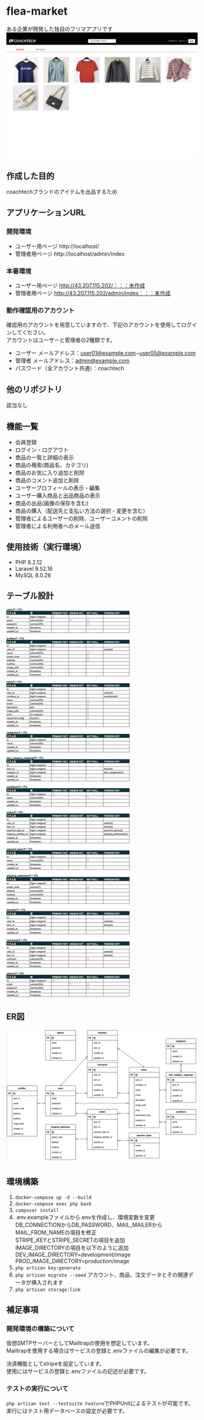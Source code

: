 # flea-market
ある企業が開発した独自のフリマアプリです
![top_screen](src/top_screen_image.jpeg)

## 作成した目的
coachtechブランドのアイテムを出品するため

## アプリケーションURL
### 開発環境
- ユーザー用ページ http://localhost/
- 管理者用ページ http://localhost/admin/index

### 本番環境
- ユーザー用ページ http://43.207.115.202/：：：未作成
- 管理者用ページ http://43.207.115.202/admin/index：：：未作成

### 動作確認用のアカウント
確認用のアカウントを用意していますので、下記のアカウントを使用してログインしてください。  
アカウントはユーザーと管理者の2種類です。  
- ユーザー メールアドレス：user01@example.com~user05@example.com
- 管理者 メールアドレス：admin@example.com
- パスワード（全アカウント共通）：coachtech

## 他のリポジトリ
該当なし

## 機能一覧
- 会員登録
- ログイン・ログアウト
- 商品の一覧と詳細の表示
- 商品の検索(商品名、カテゴリ)
- 商品のお気に入り追加と削除
- 商品のコメント追加と削除
- ユーザープロフィールの表示・編集
- ユーザー購入商品と出品商品の表示
- 商品の出品(画像の保存を含む)
- 商品の購入（配送先と支払い方法の選択・変更を含む）
- 管理者によるユーザーの削除、ユーザーコメントの削除
- 管理者による利用者へのメール送信

## 使用技術（実行環境）
- PHP 8.2.12
- Laravel 9.52.16
- MySQL 8.0.26

## テーブル設計
![table_design](src/table_design.jpg)

## ER図
![frea-market_ER-Diagram](src/frea-market.drawio.jpg)

## 環境構築

 1. ```docker-compose up -d --build```
 2. ```docker-compose exec php bash```
 3. ```composer install```
 4. .env.exampleファイルから.envを作成し、環境変数を変更  
DB_CONNECTIONからDB_PASSWORD、MAIL_MAILERからMAIL_FROM_NAMEの項目を修正  
STRIPE_KEYとSTRIPE_SECRETの項目を追加  
IMAGE_DIRECTORYの項目を以下のように追加  
DEV_IMAGE_DIRECTORY=development/image  
PROD_IMAGE_DIRECTORY=production/image  
 5. ```php artisan key:generate```
 6. ```php artisan migrate --seed```
アカウント、商品、注文データとその関連データが挿入されます
 7. ```php artisan storage:link```

## 補足事項
### 開発環境の構築について
仮想SMTPサーバーとしてMailtrapの使用を想定しています。  
Mailtrapを使用する場合はサービスの登録と.envファイルの編集が必要です。

決済機能としてstripeを設定しています。  
使用にはサービスの登録と.envファイルの記述が必要です。  

### テストの実行について
```php artisan test --testsuite Feature```でPHPUnitによるテストが可能です。  
実行にはテスト用データベースの設定が必要です。